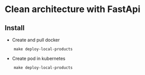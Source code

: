 # Clean architecture with FastApi

## Install

- Create and pull docker
```{r}
    make deploy-local-products
```

- Create pod in kubernetes
```{r}
    make deploy-local-products
```

